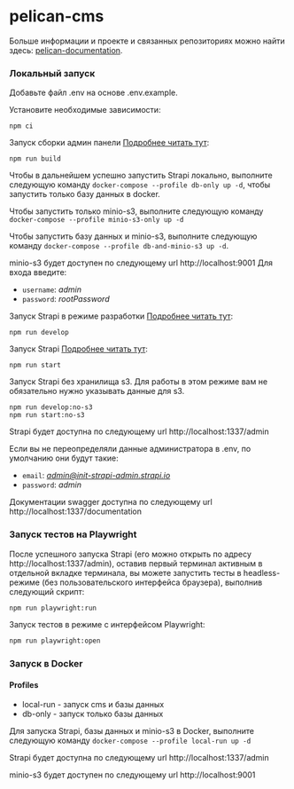 # pelican-cms

Больше информации и проекте и связанных репозиториях можно найти здесь: 
[pelican-documentation](https://github.com/TourmalineCore/pelican-documentation).

### Локальный запуск

Добавьте файл .env на основе .env.example.

Установите необходимые зависимости:
```
npm ci
```
Запуск сборки админ панели [Подробнее читать тут](https://docs.strapi.io/dev-docs/cli#strapi-build):

```
npm run build
```

Чтобы в дальнейшем успешно запустить Strapi локально, выполните следующую команду `docker-compose --profile db-only up -d`, чтобы запустить только базу данных в docker.

Чтобы запустить только minio-s3, выполните следующую команду `docker-compose --profile minio-s3-only up -d`

Чтобы запустить базу данных и minio-s3, выполните следующую команду `docker-compose --profile db-and-minio-s3 up -d`.

minio-s3 будет доступен по следующему url http://localhost:9001 
Для входа введите:
- `username`: *admin*
- `password`: *rootPassword*

Запуск Strapi в режиме разработки [Подробнее читать тут](https://docs.strapi.io/dev-docs/cli#strapi-develop):

```
npm run develop
```

Запуск Strapi [Подробнее читать тут](https://docs.strapi.io/dev-docs/cli#strapi-start):

```
npm run start
```

Запуск Strapi без хранилища s3. Для работы в этом режиме вам не обязательно нужно указывать данные для s3.
```
npm run develop:no-s3
npm run start:no-s3
```

Strapi будет доступна по следующему url http://localhost:1337/admin

Если вы не переопределяли данные администратора в .env, по умолчанию они будут такие:
- `email`: *admin@init-strapi-admin.strapi.io*
- `password`: *admin*

Документации swagger доступна по следующему url http://localhost:1337/documentation

### Запуск тестов на Playwright

После успешного запуска Strapi (его можно открыть по адресу http://localhost:1337/admin), оставив первый терминал активным в отдельной вкладке терминала, вы можете запустить тесты в headless-режиме (без пользовательского интерфейса браузера), выполнив следующий скрипт:

```bash
npm run playwright:run
```

Запуск тестов в режиме с интерфейсом Playwright:

```bash
npm run playwright:open
```

### Запуск в Docker

#### Profiles
- local-run - запуск cms и базы данных
- db-only - запуск только базы данных

Для запуска Strapi, базы данных и minio-s3 в Docker, выполните следующую команду `docker-compose --profile local-run up -d`

Strapi будет доступна по следующему url http://localhost:1337/admin

minio-s3 будет доступен по следующему url http://localhost:9001 
